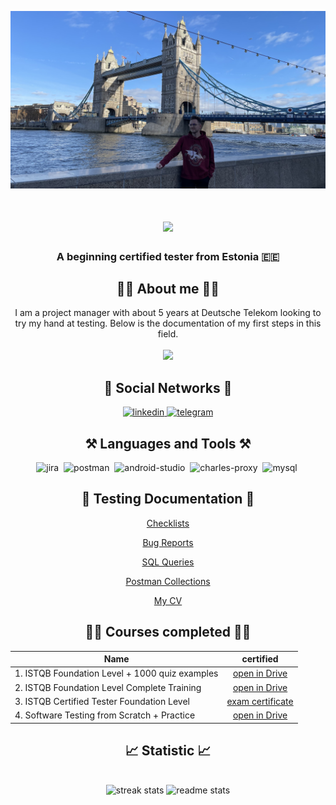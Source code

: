 ![Header](https://github.com/artjomivanov/artjomivanov/blob/main/assets/IMG_6795.jpeg)

<h1 align="center">
    <img src="https://readme-typing-svg.herokuapp.com/?font=Righteous&size=35&center=true&vCenter=true&width=500&height=70&duration=4000&lines=Hi+There!+👋;+I'm+Artjom+Ivanov!;" />
</h1>

<h3 align="center">A beginning certified tester from Estonia 🇪🇪</h3>

<h2 align="center">👨‍💻 About me 👨‍💻</h2>

<div align="center">
I am a project manager with about 5 years at Deutsche Telekom looking to try my hand at testing. Below is the documentation of my first steps in this field.

 </div>
<br/>
 <div align="center">

  <a href="mailto:artjom.ivanov17@gmail.com">
    <img src="https://img.shields.io/badge/Gmail-333333?style=for-the-badge&logo=gmail&logoColor=red" />
  </a>

<h2 align="center">🤝 Social Networks 🤝</h2>
  <div id="badges">
  <div align="center">
    <a href="https://www.linkedin.com/in/artjom-ivanov/" target="_blank">
      <img src="https://cdn-icons-png.flaticon.com/512/2504/2504799.png" width="40" height="40" alt="linkedin" />
    </a>
    <a href="https://t.me/justandy_de" target="_blank">
      <img src="https://cdn-icons-png.flaticon.com/512/2111/2111646.png" width="40" height="40" alt="telegram" />
    </a>

<h2 align="center">⚒️ Languages and Tools ⚒️</h2>

<div>
<img src="https://cdn.jsdelivr.net/gh/devicons/devicon/icons/jira/jira-original.svg" title="jira" alt="jira" width="40" height="40"/>&nbsp
<img src="https://seeklogo.com/images/P/postman-logo-0087CA0D15-seeklogo.com.png" title="postman" alt="postman" width="40" height="40"/>&nbsp
 <img src="https://cdn.jsdelivr.net/gh/devicons/devicon/icons/androidstudio/androidstudio-original.svg" title="android-studio" alt="android-studio" width="40" height="40"/>&nbsp
<img src="https://cdn.icon-icons.com/icons2/3053/PNG/512/charles_proxy_macos_bigsur_icon_190302.png" title="charles-proxy" alt="charles-proxy" width="40" height="40"/>&nbsp
<img src="https://cdn.jsdelivr.net/gh/devicons/devicon/icons/mysql/mysql-original.svg" title="mysql" alt="mysql" width="40" height="40"/>&nbsp
</div>

<h2 align="center">📁 Testing Documentation 📁</h2>

[Checklists](https://drive.google.com/drive/u/0/folders/10iEVBLzjwKIE1CaRP-z6XcZ2a8UDb0up)

[Bug Reports](https://drive.google.com/drive/u/0/folders/1-6xmOQUOw63Cpd9WerbXu5Tq1kHDGQtg)

[SQL Queries](https://drive.google.com/drive/u/0/folders/1-9bebasjdUCCsFCDz1kcrzISEB8XY119)

[Postman Collections](https://drive.google.com/drive/u/0/folders/1-DZ7mboG-JUf-Ebe8vqGAt-vvl4LGdxY)

[My CV](https://drive.google.com/drive/u/0/folders/15GT5kaOIiSJYoaxRDoNQDUYPHQZm0d07?q=sharedwith:public%20parent:15GT5kaOIiSJYoaxRDoNQDUYPHQZm0d07)
<div>
  
<h2 align="center">🧑‍🎓 Courses completed 🧑‍🎓</h2>

| Name                                           |       certified         |
|------------------------------------------------| :---------------------: |
|1. ISTQB Foundation Level + 1000 quiz examples  | [open in Drive](https://drive.google.com/drive/u/0/folders/1-Dti2e1O7VC6VI9lSrls5EcZXuSPc6o2)      |
|2. ISTQB Foundation Level Complete Training     | [open in Drive](https://drive.google.com/drive/u/0/folders/1-Dti2e1O7VC6VI9lSrls5EcZXuSPc6o2)      |
|3. ISTQB Certified Tester Foundation Level      | [exam certificate](https://drive.google.com/drive/u/0/folders/1-Dti2e1O7VC6VI9lSrls5EcZXuSPc6o2)                                         |
|4. Software Testing from Scratch + Practice     | [open in Drive](https://drive.google.com/drive/u/0/folders/1-Dti2e1O7VC6VI9lSrls5EcZXuSPc6o2)      |


<h2 align="center">📈 Statistic 📈</h2>

<br>
<div align=center>
  <img width=390 src="https://github-readme-streak-stats-salesp07.vercel.app/?user=artjomivanov&count_private=true&theme=react&border_radius=10" alt="streak stats"/>

<img width=390 src="https://github-readme-stats-salesp07.vercel.app/api?username=artjomivanov&count_private=true&show_icons=true&theme=react&rank_icon=github&border_radius=10" alt="readme stats" />
  <br/>
</div>